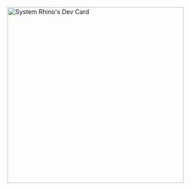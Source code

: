 <a href="https://app.daily.dev/SystemRhino"><img src="https://api.daily.dev/devcards/98b1dd8bd6984368a480ea1985152ce4.png?r=2fq" width="400" alt="System Rhino's Dev Card"/></a>
 

